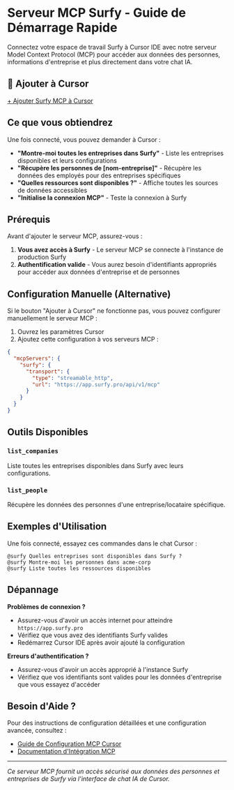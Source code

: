 # Serveur MCP Surfy - Guide de Démarrage Rapide

Connectez votre espace de travail Surfy à Cursor IDE avec notre serveur Model Context Protocol (MCP) pour accéder aux données des personnes, informations d'entreprise et plus directement dans votre chat IA.

## 🚀 Ajouter à Cursor

<div >
  <a href="cursor://anysphere.cursor-deeplink/mcp/install?name=surfy&config=eyJ1cmwiOiJodHRwczovL2FwcC5zdXJmeS5wcm8vYXBpL3YxL3N1cmZ5LW1jcC9tY3AifQ%3D%3D" >
    + Ajouter Surfy MCP à Cursor
  </a>
</div>

## Ce que vous obtiendrez

Une fois connecté, vous pouvez demander à Cursor :

- **"Montre-moi toutes les entreprises dans Surfy"** - Liste les entreprises disponibles et leurs configurations
- **"Récupère les personnes de [nom-entreprise]"** - Récupère les données des employés pour des entreprises spécifiques  
- **"Quelles ressources sont disponibles ?"** - Affiche toutes les sources de données accessibles
- **"Initialise la connexion MCP"** - Teste la connexion à Surfy

## Prérequis

Avant d'ajouter le serveur MCP, assurez-vous :

1. **Vous avez accès à Surfy** - Le serveur MCP se connecte à l'instance de production Surfy
2. **Authentification valide** - Vous aurez besoin d'identifiants appropriés pour accéder aux données d'entreprise et de personnes

## Configuration Manuelle (Alternative)

Si le bouton "Ajouter à Cursor" ne fonctionne pas, vous pouvez configurer manuellement le serveur MCP :

1. Ouvrez les paramètres Cursor
2. Ajoutez cette configuration à vos serveurs MCP :

```json
{
  "mcpServers": {
    "surfy": {
      "transport": {
        "type": "streamable_http",
        "url": "https://app.surfy.pro/api/v1/mcp"
      }
    }
  }
}
```

## Outils Disponibles

### `list_companies`
Liste toutes les entreprises disponibles dans Surfy avec leurs configurations.

### `list_people` 
Récupère les données des personnes d'une entreprise/locataire spécifique.

## Exemples d'Utilisation

Une fois connecté, essayez ces commandes dans le chat Cursor :

```
@surfy Quelles entreprises sont disponibles dans Surfy ?
@surfy Montre-moi les personnes dans acme-corp
@surfy Liste toutes les ressources disponibles
```

## Dépannage

**Problèmes de connexion ?**
- Assurez-vous d'avoir un accès internet pour atteindre `https://app.surfy.pro`
- Vérifiez que vous avez des identifiants Surfy valides
- Redémarrez Cursor IDE après avoir ajouté la configuration

**Erreurs d'authentification ?**
- Assurez-vous d'avoir un accès approprié à l'instance Surfy
- Vérifiez que vos identifiants sont valides pour les données d'entreprise que vous essayez d'accéder

## Besoin d'Aide ?

Pour des instructions de configuration détaillées et une configuration avancée, consultez :
- [Guide de Configuration MCP Cursor](./mcp-cursor-setup.md)
- [Documentation d'Intégration MCP](./mcp-cursor-integration.md)

---

*Ce serveur MCP fournit un accès sécurisé aux données des personnes et entreprises de Surfy via l'interface de chat IA de Cursor.*
